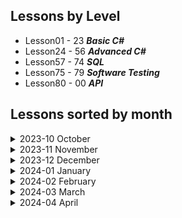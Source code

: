 ## Lessons by Level
- Lesson01 - 23 ***Basic C#***
- Lesson24 - 56 ***Advanced C#***
- Lesson57 - 74 ***SQL***
- Lesson75 - 79 ***Software Testing***
- Lesson80 - 00 ***API***

## Lessons sorted by month

<details>
<summary>2023-10 October</summary>

#### [Lesson 1 (2023-10-30)](/Lesson01)

- Variables and Printing out to Console

#### [Lesson 2 (2023-10-31)](/Lesson02)

- Strings

</details>

<details>
<summary>2023-11 November</summary>

#### [Lesson 3 (2023-11-06)](/Lesson03)

- Conditionals IF

#### [Lesson 4 (2023-11-07)](/Lesson04)

- Conditionals Switch
- Switch expression

#### [Lesson 5 (2023-11-08)](/Lesson05)

- String manipulation

#### [Lesson 6 (2023-11-09)](/Lesson06/ReadMe.md)

- Going over the completed left over tasks from other days

#### [Lesson 7 (2023-11-13)](/Lesson07)

- While loop
- Continuation is in Lesson 8

#### [Lesson 8 (2023-11-14)](/Lesson08)

- Do While loop
- Task numeration continues in Lesson 7

#### [Lesson 9 (2023-11-15)](/Lesson09)

- Methods
- Recursion

#### [Lesson 10 (2023-11-16)](/Lesson10)

- REF and OUT in Functions

#### [Lesson 11 (2023-11-20)](/Lesson11)

- For Loop

#### [Lesson 12 (2023-11-21)](/Lesson12)

- Debugging
- StringBuilder
- StopWatch

#### [Lesson 13 (2023-11-22)](/Lesson13)

- Arrays
- String Array functions

#### [Lesson 14 (2023-11-23)](/Lesson14)

- Multidimensional Arrays
- Foreach loop
    - Haven't completed Project1 (Tic Tac Toe)

#### [Lesson 15 (2023-11-27)](/Lesson15/ReadMe.md)

- Continuation of Lesson14

#### [Lesson 16 (2023-11-28)](/Lesson16)

- Lists

#### [Lesson 17 (2023-11-29)](/Lesson17)

- Random variable and it methods
--
- Haven't completed Task3 (Improve Tic Tac Toe)

#### [Lesson 18 (2023-11-30)](/Lesson18/ReadMe.md)

- Finishing up tasks that were left uncompleted
</details>

<details>
<summary>2023-12 December</summary>

#### [Lesson 19 (2023-12-04)](/Lesson19/)

- Dictionary
    - Haven't completed Task3.3 and Task4

#### [Lesson 20 (2023-12-05)](/Lesson20/)

- Project - Brain War

#### [Lesson 21 (2023-12-06)](/Lesson20/)

- Project - Brain War (Continuing project)

#### [Lesson 22 (2023-12-07)](/Lesson20/)

- Project - Brain War (Continuing project. Doing Advanced stuff)
- Need to Complete multi-theme function

#### [Lesson 23 (2023-12-11)](/Lesson20/)

- Project - Brain War. Presentation

#### [Lesson 24 (2023-12-12)](/Lesson24/)

- OOP (Object Oriented Programming)

#### [Lesson 25 (2023-12-13)](/Lesson24/)

- Completing all tasks that was left in Lesson24

#### [Lesson 26 (2023-12-14)](/Lesson26/)

- Methods in Class
- Method overloading
- Additional task (Not Completed)

#### [Lesson 27 (2023-12-18)](/Lesson27/)

- Class inheritance
- Virtual methods

#### [Lesson 28 (2023-12-19)](/Lesson27/)

- Continuing Lesson27
    - Task2 3rd subtask not done
    - Task4 2nd subtask not done

#### [Lesson 29 (2023-12-20)](/Lesson29/)

- Abstraction

#### [Lesson 30 (2023-12-21)](/Lesson30/)

- Accessibility (Access modifiers)
    - Task 2 and 4 not completed

#### [Lesson 31 (2023-12-27)](/Lesson31/)

- Stream
    - File class
    - StreamReader/StreamWriter
    - FileStream
        - Task 3 not completed

#### [Lesson 32 (2023-12-28)](/Lesson32/)

- Generics

</details>

<details>
<summary>2024-01 January</summary>

#### [Lesson 33 (2024-01-02)](/Lesson33/)

- Generics
    - Continuation
    - New Tasks

#### [Lesson 34 (2024-01-03)](/Lesson34/)

- Generics
    - Continuation
    - New Tasks

#### [Lesson 35 (2024-01-04)](/Lesson35/)

- Exception Handeling (Try Catch Finally)
- Custom exceptions

#### [Lesson 36 (2024-01-08)](/Lesson36/)

- this keyword
- Extensions methods

#### [Lesson 37 (2024-01-09)](/Lesson37/)

- Delegates
- Anonymous Methods
    - Task2 and 3 ***NOT*** Completed

#### [Lesson 38 (2024-01-10)](/Lesson37/)

- **Continuation** of ***Lesson37***
- Delegates
- Anonymous Methods

#### [Lesson 39 (2024-01-11)](/Lesson39/)

- lambda expressions
- LINQ

#### [Lesson 40 (2024-01-15)](/Lesson40/)

- Continuing Lesson 39 tasks for first half (2h)
- Interfaces
    - IComparable

#### [Lesson 41 (2024-01-16)](/Lesson41/)

- Continuing Lesson 40 tasks first half of lesson
- Additional Tasks

#### [Lesson 42 (2024-01-17)](/Lesson42/)

- Continuing [Lesson41](/Lesson41/) tasks
- Started Project - ***ATM***

#### [Lesson 43 (2024-01-18)](/Lesson42/)

- Continuing Project - ***ATM***

#### [Lesson 44 (2024-01-22)](/Lesson42/)

- Continuing Project - ***ATM***

#### [Lesson 45 (2024-01-23)](/Lesson42/)

- Continuing Project - ***ATM***

#### [Lesson 46 (2024-01-24)](/Lesson42/)

- Continuing Project - ***ATM***
- Presnetation
- Bug fixes
    - Need to make advanced stuff

#### [Lesson 47 (2024-01-25)](/Lesson42/)

- Project - ***ATM*** Presnetations

#### [Lesson 48 (2024-01-29)](/Lesson48/)

- Async programming
    - Threads
    - await

#### [Lesson 49 (2024-01-30)](/Lesson49/)

- Async programming
    - Threads
    - await
- Software Architecture
    - Theory only

#### [Lesson 50 (2024-01-31)](/Lesson50/)

- Advanced C# Exam
</details>

<details>
<summary>2024-02 February</summary>

#### [Lesson 51 (2024-02-01)](/Lesson50/)

- Advanced C# Exam

#### [Lesson 52 (2024-02-05)](/Lesson50/)

- Advanced C# Exam

#### [Lesson 53 (2024-02-06)](/Lesson50/)

- Advanced C# Exam

#### [Lesson 54 (2024-02-07)](/Lesson50/)

- Advanced C# Exam

#### [Lesson 55 (2024-02-08)](/Lesson50/)

- Advanced C# Exam

#### [Lesson 56 (2024-02-12)](/Lesson50/)

- Advanced C# Exam
    - ***Presentation***

#### [Lesson 57 (2024-02-13)](/Lesson57/)

- DB

#### [Lesson 58 (2024-02-13)](/Lesson58/)

- DBMS (Database Managament Systems)
    - Wider use of WHERE statment
    - GROUP BY

#### [Lesson 59 (2024-02-14)](/Lesson59/)

- SQL Joins

#### [Lesson 60 (2024-02-15)](/Lesson60/)

- SQL Joins more advanced

#### [Lesson 61 (2024-02-19)](/Lesson61/)

- Database design

#### [Lesson 62 (2024-02-20)](/Lesson62/)

- Entity Framwork core

#### [Lesson 63 (2024-02-21)](/Lesson62/)

- Continuing DB
    - CRUD
        - Need to redo DB relationship
        - Rewrite Code

#### [Lesson 64 (2024-02-22)](/Lesson64/)

- NoSql
- [MongoDB](https://cloud.mongodb.com)

#### [Lesson 65 (2024-02-26)](/Lesson65/)

- [MongoDB](https://cloud.mongodb.com)

#### [Lesson 66 (2024-02-27)](/Lesson66/)

- Entity framework
    - Many to Many relationship

#### [Lesson 67 (2024-02-28)](/Lesson66/)

- Entity framework (***Continuing***)
    - Many to Many relationship

#### [Lesson 68 (2024-02-29)](/Lesson68/)

- Entity framework
    - Lazy and Eager Loading
- Micro-ORM vs ORM (***O***bject***R***elation***M***apping)
    - Entity Framework Core is ORM
    - Dapper is Micro-ORM

</details>

<details>
<summary>2024-03 March</summary>

#### [Lesson 69 (2024-03-04)](/Lesson69/)

- Dapper (Mico-ORM)

#### [Lesson 70 (2024-03-05)](/Lesson69/)

- Repetition of DBs

#### [Lesson 71 (2024-03-06)](/Lesson71/)

- DB exams

#### [Lesson 72 (2024-03-07)](/Lesson71/)

- DB exams ***Continuation***

#### [Lesson 73 (2024-03-12)](/Lesson71/)

- DB exams ***Continuation***

#### [Lesson 74 (2024-03-13)](/Lesson71/)

- DB exams ***Presentation***

#### [Lesson 75 (2024-03-14)](/Lesson75/)

- Software Testing
    - Unit Testing ***(Need to be completed)***

#### [Lesson 76 (2024-03-18)](/Lesson76/)

- Software Testing
    - Integration Testing

#### [Lesson 77 (2024-03-19)](/Lesson76/)

- Software Testing
    - Integration Testing

#### [Lesson 78 (2024-03-20)](/Lesson78/)

- Software Testing
    - Mocking

#### [Lesson 79 (2024-03-21)](/Lesson78/)

- Software Testing

#### [Lesson 80 (2024-03-25)](/Lesson80/)

- .NET API
    - REST API

#### [Lesson 81 (2024-03-26)](/Lesson81/)

- .NET API
    - Lesson 80 Revision
    - ***Mini API***
    - ***Dependecy injection***

#### [Lesson 82 (2024-03-27)](/Lesson81/)

- .NET API
    - ***Mini API***
    - ***Dependecy injection***
    - ***Continuation***

#### [Lesson 83 (2024-03-28)](/Lesson81/)

- .NET API
    - ***Mini API***
    - ***Dependecy injection***
    - ***Continuation***
    - ***Additional Tasks***

</details>
<details>
<summary>2024-04 April</summary>

#### [Lesson 84 (2024-04-02)](/Lesson84/)

- .NET API
    - ***Dependecy injection***
    - ***Recap***
    - ***Transient***
    - ***Data transmission***

#### [Lesson 85 (2024-04-03)](/Lesson84/)

- .NET API
    - ***Dependecy injection***
    - ***Using DB with API***

> [!TIP]
> - Helpfull [link](https://medium.com/swlh/creating-a-multi-project-net-core-database-solution-a69decdf8d7e) how project was set up with Rokas help
> - Check ***Lesson84 Push*** to see ***Original Lesson84*** project

#### [Lesson 86 (2024-04-04)](/Lesson86/)

- .NET API
    - ***Getting data from external API***

#### [Lesson 87 (2024-04-08)](/Lesson86/)

- .NET API
    - Getting data from external API ***Cotinuation***

</details>